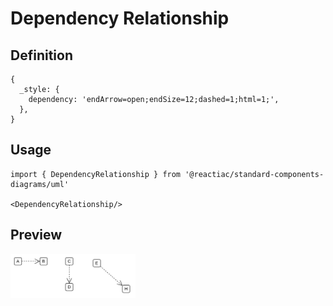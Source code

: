 # Dependency Relationship

## Definition

```
{
  _style: { 
    dependency: 'endArrow=open;endSize=12;dashed=1;html=1;',
  },
}
```

## Usage

```
import { DependencyRelationship } from '@reactiac/standard-components-diagrams/uml'

<DependencyRelationship/>
```

## Preview

<img src="./dependency-relationship.png" width="200"/>

